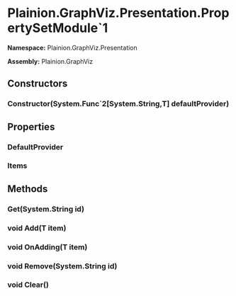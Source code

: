 
# Plainion.GraphViz.Presentation.PropertySetModule`1

**Namespace:** Plainion.GraphViz.Presentation

**Assembly:** Plainion.GraphViz


## Constructors

### Constructor(System.Func`2[System.String,T] defaultProvider)


## Properties

###  DefaultProvider

###  Items


## Methods

###  Get(System.String id)

### void Add(T item)

### void OnAdding(T item)

### void Remove(System.String id)

### void Clear()
